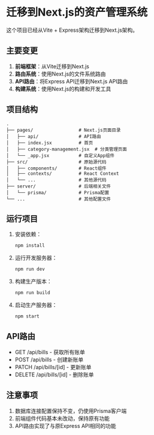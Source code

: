 # 迁移到Next.js的资产管理系统

这个项目已经从Vite + Express架构迁移到Next.js架构。

## 主要变更

1. **前端框架**：从Vite迁移到Next.js
2. **路由系统**：使用Next.js的文件系统路由
3. **API路由**：将Express API迁移到Next.js API路由
4. **构建系统**：使用Next.js的构建和开发工具

## 项目结构

```
.
├── pages/                 # Next.js页面目录
│   ├── api/               # API路由
│   ├── index.jsx          # 首页
│   ├── category-management.jsx  # 分类管理页面
│   └── _app.jsx           # 自定义App组件
├── src/                   # 原始源代码
│   ├── components/        # React组件
│   ├── contexts/          # React Context
│   └── ...                # 其他源代码
├── server/                # 后端相关文件
│   └── prisma/            # Prisma配置
└── ...                    # 其他配置文件
```

## 运行项目

1. 安装依赖：
   ```bash
   npm install
   ```

2. 运行开发服务器：
   ```bash
   npm run dev
   ```

3. 构建生产版本：
   ```bash
   npm run build
   ```

4. 启动生产服务器：
   ```bash
   npm start
   ```

## API路由

- GET /api/bills - 获取所有账单
- POST /api/bills - 创建新账单
- PATCH /api/bills/[id] - 更新账单
- DELETE /api/bills/[id] - 删除账单

## 注意事项

1. 数据库连接配置保持不变，仍使用Prisma客户端
2. 前端组件代码基本未改动，保持原有功能
3. API路由实现了与原Express API相同的功能